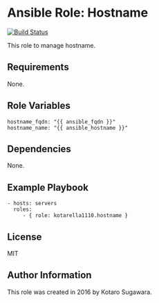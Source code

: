 Ansible Role: Hostname
=========

[![Build Status](https://travis-ci.org/kotarella1110/ansible-role-hostname.svg?branch=master)](https://travis-ci.org/kotarella1110/ansible-role-hostname)

This role to manage hostname.

Requirements
------------

None.

Role Variables
--------------

```
hostname_fqdn: "{{ ansible_fqdn }}"
hostname_name: "{{ ansible_hostname }}"
```

Dependencies
------------

None.

Example Playbook
----------------

```
- hosts: servers
  roles:
     - { role: kotarella1110.hostname }
```

License
-------

MIT

Author Information
------------------

This role was created in 2016 by Kotaro Sugawara.
